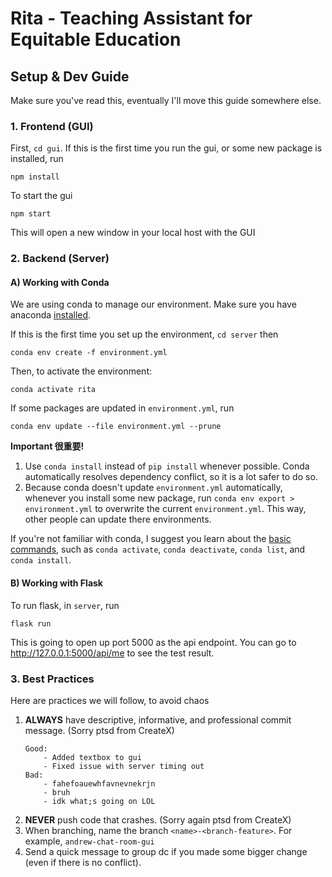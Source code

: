 # Rita - Teaching Assistant for Equitable Education

## Setup & Dev Guide
Make sure you've read this, eventually I'll move this guide somewhere else.
### 1. Frontend (GUI)
First, ``` cd gui ```. If this is the first time you run the gui, or some new package is installed, run
```
npm install
```
To start the gui
```
npm start
```
This will open a new window in your local host with the GUI

### 2. Backend (Server)
#### A) Working with Conda
We are using conda to manage our environment. Make sure you have anaconda [installed](https://docs.anaconda.com/free/anaconda/install/index.html).

If this is the first time you set up the environment, ```cd server``` then 
```
conda env create -f environment.yml
```
Then, to activate the environment:
```
conda activate rita
```
If some packages are updated in `environment.yml`, run
```
conda env update --file environment.yml --prune
```
**Important 很重要!**

1. Use ```conda install``` instead of ```pip install``` whenever possible. Conda automatically resolves dependency conflict, so it is a lot safer to do so.
2. Because conda doesn't update `environment.yml` automatically, whenever you install some new package, run `conda env export > environment.yml` to overwrite the current `environment.yml`. This way, other people can update there environments.

If you're not familiar with conda, I suggest you learn about the [basic commands](https://conda.io/projects/conda/en/latest/commands/index.html), such as `conda activate`, `conda deactivate`, `conda list`, and `conda install`. 
#### B) Working with Flask
To run flask, in `server`, run
```
flask run
```
This is going to open up port 5000 as the api endpoint. You can go to http://127.0.0.1:5000/api/me to see the test result.

### 3. Best Practices
Here are practices we will follow, to avoid chaos
1. **ALWAYS** have descriptive, informative, and professional commit message. (Sorry ptsd from CreateX)
   ```
   Good:
       - Added textbox to gui
       - Fixed issue with server timing out
   Bad:
       - fahefoauewhfavnevnekrjn
       - bruh
       - idk what;s going on LOL
   ```
2. **NEVER** push code that crashes. (Sorry again ptsd from CreateX)
3. When branching, name the branch `<name>-<branch-feature>`. For example, `andrew-chat-room-gui`
4. Send a quick message to group dc if you made some bigger change (even if there is no conflict).

